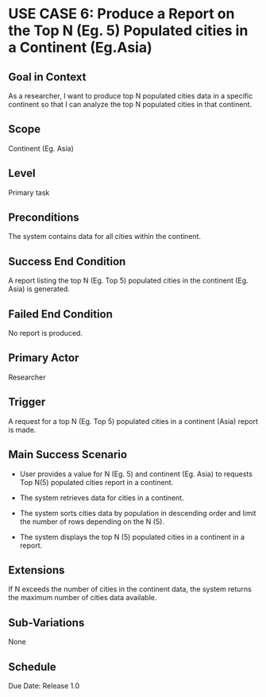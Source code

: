 # USE CASE 6: Produce a Report on the Top N (Eg. 5) Populated cities in a Continent (Eg.Asia)

## Goal in Context

As a researcher, I want to produce top N populated cities data in a specific continent so that I can analyze the top N populated cities in that continent.

## Scope

Continent (Eg. Asia)

## Level

Primary task

## Preconditions

The system contains data for all cities within the continent.

## Success End Condition

A report listing the top N (Eg. Top 5) populated cities in the continent (Eg. Asia) is generated.

## Failed End Condition

No report is produced.

## Primary Actor

Researcher

## Trigger

A request for a top N (Eg. Top 5) populated cities in a continent (Asia) report is made.

## Main Success Scenario

- User provides a value for N (Eg. 5) and continent (Eg. Asia) to requests Top N(5) populated cities report in a continent.

- The system retrieves data for cities in a continent.

- The system sorts cities data by population in descending order and limit the number of rows depending on the N (5).

- The system displays the top N (5) populated cities in a continent in a report.

## Extensions

If N exceeds the number of cities in the continent data, the system returns the maximum number of cities data available.

## Sub-Variations

None

## Schedule

Due Date: Release 1.0